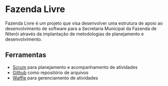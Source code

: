 # Fazenda Livre
Fazenda Livre é um projeto que visa desenvolver uma estrutura de apoio ao desenvolvimento de software para a Secretaria Municipal da Fazenda de Niterói através da implantação de metodologias de planejamento e desenvolvimento.

## Ferramentas
- [Scrum](https://www.scrum.org/) para planejamento e acompanhamento de atividades
- [Github](https://www.github.com) como repositório de arquivos
- [Waffle](https://www.wafle.io) para gerenciamento de atividades
